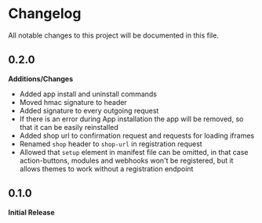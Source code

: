 # Changelog
All notable changes to this project will be documented in this file.

## 0.2.0

**Additions/Changes**
- Added app install and uninstall commands
- Moved hmac signature to header 
- Added signature to every outgoing request
- If there is an error during App installation the app will be removed, so that it can be easily reinstalled
- Added shop url to confirmation request and requests for loading iframes
- Renamed `shop` header to `shop-url` in registration request
- Allowed that `setup` element in manifest file can be omitted, in that case action-buttons, modules and webhooks won't be registered, but it allows themes to work without a registration endpoint

## 0.1.0

**Initial Release**
